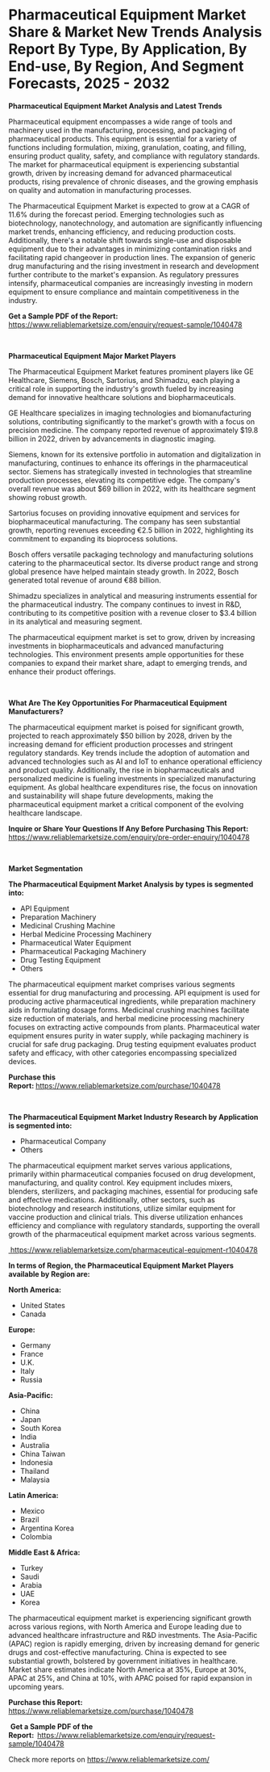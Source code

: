 <p><h1>Pharmaceutical Equipment Market Share & Market New Trends Analysis Report By Type, By Application, By End-use, By Region, And Segment Forecasts, 2025 - 2032</h1></p><p><strong>Pharmaceutical Equipment Market Analysis and Latest Trends</strong></p>
<p><p>Pharmaceutical equipment encompasses a wide range of tools and machinery used in the manufacturing, processing, and packaging of pharmaceutical products. This equipment is essential for a variety of functions including formulation, mixing, granulation, coating, and filling, ensuring product quality, safety, and compliance with regulatory standards. The market for pharmaceutical equipment is experiencing substantial growth, driven by increasing demand for advanced pharmaceutical products, rising prevalence of chronic diseases, and the growing emphasis on quality and automation in manufacturing processes. </p><p>The Pharmaceutical Equipment Market is expected to grow at a CAGR of 11.6% during the forecast period. Emerging technologies such as biotechnology, nanotechnology, and automation are significantly influencing market trends, enhancing efficiency, and reducing production costs. Additionally, there's a notable shift towards single-use and disposable equipment due to their advantages in minimizing contamination risks and facilitating rapid changeover in production lines. The expansion of generic drug manufacturing and the rising investment in research and development further contribute to the market's expansion. As regulatory pressures intensify, pharmaceutical companies are increasingly investing in modern equipment to ensure compliance and maintain competitiveness in the industry.</p></p>
<p><strong>Get a Sample PDF of the Report:&nbsp;</strong> <a href="https://www.reliablemarketsize.com/enquiry/request-sample/1040478?utm_campaign=1833&utm_medium=2&utm_source=Github&utm_content=ia&utm_term=18022025&utm_id=pharmaceutical-equipment">https://www.reliablemarketsize.com/enquiry/request-sample/1040478</a></p>
<p>&nbsp;</p>
<p><strong>Pharmaceutical Equipment Major Market Players</strong></p>
<p><p>The Pharmaceutical Equipment Market features prominent players like GE Healthcare, Siemens, Bosch, Sartorius, and Shimadzu, each playing a critical role in supporting the industry's growth fueled by increasing demand for innovative healthcare solutions and biopharmaceuticals.</p><p>GE Healthcare specializes in imaging technologies and biomanufacturing solutions, contributing significantly to the market's growth with a focus on precision medicine. The company reported revenue of approximately $19.8 billion in 2022, driven by advancements in diagnostic imaging.</p><p>Siemens, known for its extensive portfolio in automation and digitalization in manufacturing, continues to enhance its offerings in the pharmaceutical sector. Siemens has strategically invested in technologies that streamline production processes, elevating its competitive edge. The company's overall revenue was about $69 billion in 2022, with its healthcare segment showing robust growth.</p><p>Sartorius focuses on providing innovative equipment and services for biopharmaceutical manufacturing. The company has seen substantial growth, reporting revenues exceeding €2.5 billion in 2022, highlighting its commitment to expanding its bioprocess solutions.</p><p>Bosch offers versatile packaging technology and manufacturing solutions catering to the pharmaceutical sector. Its diverse product range and strong global presence have helped maintain steady growth. In 2022, Bosch generated total revenue of around €88 billion.</p><p>Shimadzu specializes in analytical and measuring instruments essential for the pharmaceutical industry. The company continues to invest in R&D, contributing to its competitive position with a revenue closer to $3.4 billion in its analytical and measuring segment.</p><p>The pharmaceutical equipment market is set to grow, driven by increasing investments in biopharmaceuticals and advanced manufacturing technologies. This environment presents ample opportunities for these companies to expand their market share, adapt to emerging trends, and enhance their product offerings. </p></p>
<p>&nbsp;</p>
<p><strong>What Are The Key Opportunities For Pharmaceutical Equipment Manufacturers?</strong></p>
<p><p>The pharmaceutical equipment market is poised for significant growth, projected to reach approximately $50 billion by 2028, driven by the increasing demand for efficient production processes and stringent regulatory standards. Key trends include the adoption of automation and advanced technologies such as AI and IoT to enhance operational efficiency and product quality. Additionally, the rise in biopharmaceuticals and personalized medicine is fueling investments in specialized manufacturing equipment. As global healthcare expenditures rise, the focus on innovation and sustainability will shape future developments, making the pharmaceutical equipment market a critical component of the evolving healthcare landscape.</p></p>
<p><strong>Inquire or Share Your Questions If Any Before Purchasing This Report:</strong> <a href="https://www.reliablemarketsize.com/enquiry/pre-order-enquiry/1040478?utm_campaign=1833&utm_medium=2&utm_source=Github&utm_content=ia&utm_term=18022025&utm_id=pharmaceutical-equipment">https://www.reliablemarketsize.com/enquiry/pre-order-enquiry/1040478</a></p>
<p>&nbsp;</p>
<p><strong>Market Segmentation</strong></p>
<p><strong>The Pharmaceutical Equipment Market Analysis by types is segmented into:</strong></p>
<p><ul><li>API Equipment</li><li>Preparation Machinery</li><li>Medicinal Crushing Machine</li><li>Herbal Medicine Processing Machinery</li><li>Pharmaceutical Water Equipment</li><li>Pharmaceutical Packaging Machinery</li><li>Drug Testing Equipment</li><li>Others</li></ul></p>
<p><p>The pharmaceutical equipment market comprises various segments essential for drug manufacturing and processing. API equipment is used for producing active pharmaceutical ingredients, while preparation machinery aids in formulating dosage forms. Medicinal crushing machines facilitate size reduction of materials, and herbal medicine processing machinery focuses on extracting active compounds from plants. Pharmaceutical water equipment ensures purity in water supply, while packaging machinery is crucial for safe drug packaging. Drug testing equipment evaluates product safety and efficacy, with other categories encompassing specialized devices.</p></p>
<p><strong>Purchase this Report:&nbsp;</strong><a href="https://www.reliablemarketsize.com/purchase/1040478?utm_campaign=1833&utm_medium=2&utm_source=Github&utm_content=ia&utm_term=18022025&utm_id=pharmaceutical-equipment">https://www.reliablemarketsize.com/purchase/1040478</a></p>
<p>&nbsp;</p>
<p><strong>The Pharmaceutical Equipment Market Industry Research by Application is segmented into:</strong></p>
<p><ul><li>Pharmaceutical Company</li><li>Others</li></ul></p>
<p><p>The pharmaceutical equipment market serves various applications, primarily within pharmaceutical companies focused on drug development, manufacturing, and quality control. Key equipment includes mixers, blenders, sterilizers, and packaging machines, essential for producing safe and effective medications. Additionally, other sectors, such as biotechnology and research institutions, utilize similar equipment for vaccine production and clinical trials. This diverse utilization enhances efficiency and compliance with regulatory standards, supporting the overall growth of the pharmaceutical equipment market across various segments.</p></p>
<p><a href="https://www.reliablemarketsize.com/pharmaceutical-equipment-r1040478?utm_campaign=1833&utm_medium=2&utm_source=Github&utm_content=ia&utm_term=18022025&utm_id=pharmaceutical-equipment">&nbsp;https://www.reliablemarketsize.com/pharmaceutical-equipment-r1040478</a></p>
<p><strong>In terms of Region, the Pharmaceutical Equipment Market Players available by Region are:</strong></p>
<p>
    <p> <strong> North America: </strong>
        <ul>
            <li>United States</li>
            <li>Canada</li>
        </ul>
        </p> 
    <p> <strong> Europe: </strong>
        <ul>
            <li>Germany</li>
            <li>France</li>
            <li>U.K.</li>
            <li>Italy</li>
            <li>Russia</li>
        </ul>
        </p> 
    <p> <strong> Asia-Pacific: </strong>
        <ul>
            <li>China</li>
            <li>Japan</li>
            <li>South Korea</li>
            <li>India</li>
            <li>Australia</li>
            <li>China Taiwan</li>
            <li>Indonesia</li>
            <li>Thailand</li>
            <li>Malaysia</li>
        </ul>
        </p> 
    <p> <strong> Latin America: </strong>
        <ul>
            <li>Mexico</li>
            <li>Brazil</li>
            <li>Argentina Korea</li>
            <li>Colombia</li>
        </ul>
        </p> 
    <p> <strong> Middle East & Africa: </strong>
        <ul>
            <li>Turkey</li>
            <li>Saudi</li>
            <li>Arabia</li>
            <li>UAE</li>
            <li>Korea</li>
        </ul>
    </p>
    </p>
<p><p>The pharmaceutical equipment market is experiencing significant growth across various regions, with North America and Europe leading due to advanced healthcare infrastructure and R&D investments. The Asia-Pacific (APAC) region is rapidly emerging, driven by increasing demand for generic drugs and cost-effective manufacturing. China is expected to see substantial growth, bolstered by government initiatives in healthcare. Market share estimates indicate North America at 35%, Europe at 30%, APAC at 25%, and China at 10%, with APAC poised for rapid expansion in upcoming years.</p></p>
<p><strong>Purchase this Report: </strong><a href="https://www.reliablemarketsize.com/purchase/1040478?utm_campaign=1833&utm_medium=2&utm_source=Github&utm_content=ia&utm_term=18022025&utm_id=pharmaceutical-equipment">https://www.reliablemarketsize.com/purchase/1040478</a></p>
<p>&nbsp;<strong>Get a Sample PDF of the Report:&nbsp;&nbsp;</strong><a href="https://www.reliablemarketsize.com/enquiry/request-sample/1040478?utm_campaign=1833&utm_medium=2&utm_source=Github&utm_content=ia&utm_term=18022025&utm_id=pharmaceutical-equipment">https://www.reliablemarketsize.com/enquiry/request-sample/1040478</a></p>
<p><strong></strong></p>
<p>Check more reports on <a href="https://www.reliablemarketsize.com/?utm_campaign=1833&utm_medium=2&utm_source=Github&utm_content=ia&utm_term=18022025&utm_id=pharmaceutical-equipment">https://www.reliablemarketsize.com/</a></p>